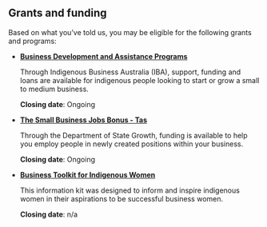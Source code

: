 ## Grants and funding

Based on what you’ve told us, you may be eligible for the following grants and programs:

- [**Business Development and Assistance Programs**](http://www.iba.gov.au/business-ownership/)

  Through Indigenous Business Australia (IBA), support, funding and loans are available for indigenous people looking to start or grow a small to medium business.
  
  **Closing date**: Ongoing
  
- [**The Small Business Jobs Bonus - Tas**](http://stategrowth.tas.gov.au/?a=89035)
  
  Through the Department of State Growth, funding is available to help you employ people in newly created positions within your business. 

  **Closing date**: Ongoing
  
- [**Business Toolkit for Indigenous Women**](https://www.dss.gov.au/our-responsibilities/women/publications-articles/economic-independence/business-toolkit-for-indigenous-women-publication?HTML)
  
  This information kit was designed to inform and inspire indigenous women in their aspirations to be successful business women.

  **Closing date**: n/a
